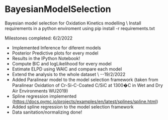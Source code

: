# BayesianModelSelection
Bayesian model selection for Oxidation Kinetics modelling \\
Install requirements in a python enviroment using pip install -r requirements.txt

Milestones completed:
6/2/2022
- Implemented Inference for diferent models
- Posterior Predictive plots for every model
- Results in the IPython Notebook!
- Compute BIC and logLikelihood for every model
- Estimate ELPD using WAIC and compare each model
- Extend the analysis to the whole dataset \\
--19/2/2022
- Added Paralinear model to the model selection framework (taken from Paralinear Oxidation of Cr-Si-C-Coated C/SiC at 1300�C in Wet
and Dry Air Environments WU2019)
- Spline regression implemented (https://docs.pymc.io/projects/examples/en/latest/splines/spline.html)
- Added spline regression to the model selection framework
- Data sanitation/normalizing done!
